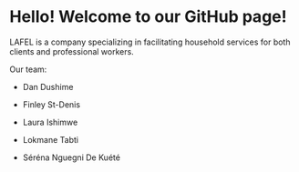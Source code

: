 # Hello! Welcome to our GitHub page!

LAFEL is a company specializing in facilitating household services for both clients and professional workers.

Our team:

  - Dan Dushime

  - Finley St-Denis

  - Laura Ishimwe

  - Lokmane Tabti

  - Séréna Nguegni De Kuété
